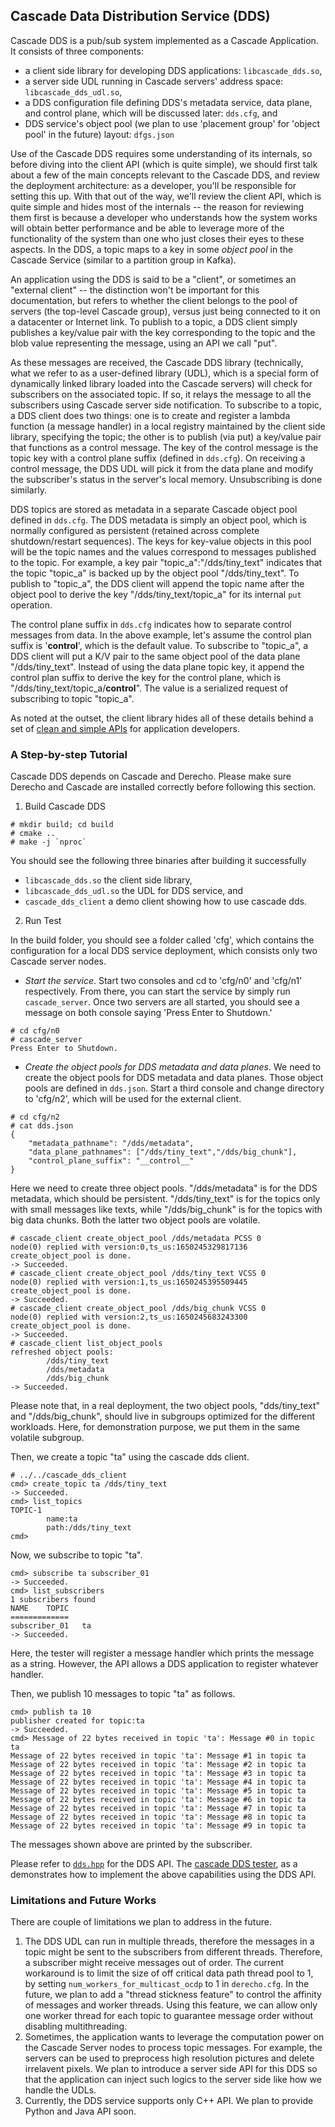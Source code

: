 ## Cascade Data Distribution Service (DDS)
Cascade DDS is a pub/sub system implemented as a Cascade Application. It consists of three components:
- a client side library for developing DDS applications: `libcascade_dds.so`,
- a server side UDL running in Cascade servers' address space: `libcascade_dds_udl.so`,
- a DDS configuration file defining DDS's metadata service, data plane, and control plane, which will be discussed later: `dds.cfg`, and
- DDS service's object pool (we plan to use 'placement group' for 'object pool' in the future) layout: `dfgs.json`

Use of the Cascade DDS requires some understanding of its internals, so before diving into the client API (which is quite simple), we should first talk about a few of the main concepts relevant to the Cascade DDS, and review the deployment architecture: as a developer, you'll be responsible for setting this up.  With that out of the way, we'll review the client API, which is quite simple and hides most of the internals -- the reason for reviewing them first is because a developer who understands how the system works will obtain better performance and be able to leverage more of the functionality of the system than one who just closes their eyes to these aspects. In the DDS, a topic maps to a key in some _object pool_ in the Cascade Service (similar to a partition group in Kafka). 

An application using the DDS is said to be a "client", or sometimes an "external client" -- the distinction won't be important for this documentation, but refers to whether the client belongs to the pool of servers (the top-level Cascade group), versus just being connected to it on a datacenter or Internet link. To publish to a topic, a DDS client simply publishes a key/value pair with the key corresponding to the topic and the blob value representing the message, using an API we call "put". 

As these messages are received, the Cascade DDS library (technically, what we refer to as a user-defined library (UDL), which is a special form of dynamically linked library loaded into the Cascade servers) will check for subscribers on the associated topic. If so, it relays the message to all the subscribers using Cascade server side notification. To subscribe to a topic, a DDS client does two things: one is to create and register a lambda function (a message handler) in a local registry maintained by the client side library, specifying the topic; the other is to publish (via put) a key/value pair that functions as a control message. The key of the control message is the topic key with a control plane suffix (defined in `dds.cfg`). On receiving a control message, the DDS UDL will pick it from the data plane and modify the subscriber's status in the server's local memory. Unsubscribing is done similarly.

DDS topics are stored as metadata in a separate Cascade object pool defined in `dds.cfg`. The DDS metadata is simply an object pool, which is normally configured as  persistent (retained across complete shutdown/restart sequences). The keys for key-value objects in this pool will be the topic names and the values correspond to messages published to the topic. For example, a key pair "topic_a":"/dds/tiny_text" indicates that the topic "topic_a" is backed up by the object pool "/dds/tiny_text". To publish to "topic_a", the DDS client will append the topic name after the object pool to derive the key "/dds/tiny_text/topic_a" for its internal `put` operation.

The control plane suffix in `dds.cfg` indicates how to separate control messages from data. In the above example, let's assume the control plan suffix is '__control__', which is the default value. To subscribe to "topic_a", a DDS client will put a K/V pair to the same object pool of the data plane "/dds/tiny_text". Instead of using the data plane topic key, it append the control plan suffix to derive the key for the control plane, which is "/dds/tiny_text/topic_a/__control__". The value is a serialized request of subscribing to topic "topic_a".

As noted at the outset, the client library hides all of these details behind a set of [clean and simple APIs](include/cascade_dds/dds.hpp) for application developers.

### A Step-by-step Tutorial
Cascade DDS depends on Cascade and Derecho. Please make sure Derecho and Cascade are installed correctly before following this section.

1) Build Cascade DDS

```
# mkdir build; cd build
# cmake ..
# make -j `nproc`
```
You should see the following three binaries after building it successfully
- `libcascade_dds.so` the client side library,
- `libcascade_dds_udl.so` the UDL for DDS service, and
- `cascade_dds_client` a demo client showing how to use cascade dds.

2) Run Test

In the build folder, you should see a folder called 'cfg', which contains the configuration for a local DDS service deployment, which consists only two Cascade server nodes. 
- *Start the service*. Start two consoles and cd to 'cfg/n0' and 'cfg/n1' respectively. From there, you can start the service by simply run `cascade_server`. Once two servers are all started, you should see a message on both console saying 'Press Enter to Shutdown.'
```
# cd cfg/n0
# cascade_server
Press Enter to Shutdown.
```
- *Create the object pools for DDS metadata and data planes*. We need to create the object pools for DDS metadata and data planes. Those object pools are defined in `dds.json`. Start a third console and change directory to 'cfg/n2', which will be used for the external client.
```
# cd cfg/n2
# cat dds.json
{
    "metadata_pathname": "/dds/metadata",
    "data_plane_pathnames": ["/dds/tiny_text","/dds/big_chunk"],
    "control_plane_suffix": "__control__"
}
```
Here we need to create three object pools. "/dds/metadata" is for the DDS metadata, which should be persistent. "/dds/tiny_text" is for the topics only with small messages like texts, while "/dds/big_chunk" is for the topics with big data chunks. Both the latter two object pools are volatile.
```
# cascade_client create_object_pool /dds/metadata PCSS 0
node(0) replied with version:0,ts_us:1650245329817136
create_object_pool is done.
-> Succeeded.
# cascade_client create_object_pool /dds/tiny_text VCSS 0
node(0) replied with version:1,ts_us:1650245395509445
create_object_pool is done.
-> Succeeded.
# cascade_client create_object_pool /dds/big_chunk VCSS 0
node(0) replied with version:2,ts_us:1650245683243300
create_object_pool is done.
-> Succeeded.
# cascade_client list_object_pools
refreshed object pools:
        /dds/tiny_text
        /dds/metadata
        /dds/big_chunk
-> Succeeded.
```
Please note that, in a real deployment, the two object pools, "dds/tiny_text" and "/dds/big_chunk", should live in subgroups optimized for the different workloads. Here, for demonstration purpose, we put them in the same volatile subgroup.

Then, we create a topic "ta" using the cascade dds client.
```
# ../../cascade_dds_client
cmd> create_topic ta /dds/tiny_text
-> Succeeded.
cmd> list_topics
TOPIC-1
        name:ta
        path:/dds/tiny_text
cmd> 
```
Now, we subscribe to topic "ta".
```
cmd> subscribe ta subscriber_01 
-> Succeeded.
cmd> list_subscribers
1 subscribers found
NAME    TOPIC
=============
subscriber_01   ta
-> Succeeded.
```
Here, the tester will register a message handler which prints the message as a string. However, the API allows a DDS application to register whatever handler.

Then, we publish 10 messages to topic "ta" as follows.
```
cmd> publish ta 10
publisher created for topic:ta
-> Succeeded.
cmd> Message of 22 bytes received in topic 'ta': Message #0 in topic ta
Message of 22 bytes received in topic 'ta': Message #1 in topic ta
Message of 22 bytes received in topic 'ta': Message #2 in topic ta
Message of 22 bytes received in topic 'ta': Message #3 in topic ta
Message of 22 bytes received in topic 'ta': Message #4 in topic ta
Message of 22 bytes received in topic 'ta': Message #5 in topic ta
Message of 22 bytes received in topic 'ta': Message #6 in topic ta
Message of 22 bytes received in topic 'ta': Message #7 in topic ta
Message of 22 bytes received in topic 'ta': Message #8 in topic ta
Message of 22 bytes received in topic 'ta': Message #9 in topic ta
```
The messages shown above are printed by the subscriber.

Please refer to [`dds.hpp`](include/cascade_dds/dds.hpp) for the DDS API. The [cascade DDS tester](src/client.cpp), as a  demonstrates how to implement the above capabilities using the DDS API.

### Limitations and Future Works
There are couple of limitations we plan to address in the future.
1) The DDS UDL can run in multiple threads, therefore the messages in a topic might be sent to the subscribers from different threads. Therefore, a subscriber might receive messages out of order. The current workaround is to limit the size of off critical data path thread pool to 1, by setting `num_workers_for_multicast_ocdp` to 1 in `derecho.cfg`. In the future, we plan to add a "thread stickness feature" to control the affinity of messages and worker threads. Using this feature, we can allow only one worker thread for each topic to guarantee message order without disabling multithreading. 
2) Sometimes, the application wants to leverage the computation power on the Cascade Server nodes to process topic messages. For example, the servers can be used to preprocess high resolution pictures and delete irrelavent pixels. We plan to introduce a server side API for this DDS so that the application can inject such logics to the server side like how we handle the UDLs.
3) Currently, the DDS service supports only C++ API. We plan to provide Python and Java API soon. 
